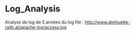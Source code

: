 # Log_Analysis
Analyse de log de 5 années du log file : http://www.almhuette-raith.at/apache-log/access.log
